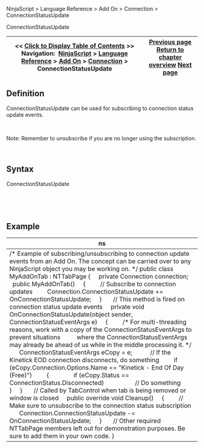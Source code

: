 ﻿


NinjaScript \> Language Reference \> Add On \> Connection \> ConnectionStatusUpdate






















ConnectionStatusUpdate







| \<\< [Click to Display Table of Contents](connectionstatusupdate.md) \>\> **Navigation:**     [NinjaScript](ninjascript-1.md) \> [Language Reference](language_reference_wip-1.md) \> [Add On](add_on-1.md) \> [Connection](connection_class-1.md) \> ConnectionStatusUpdate | [Previous page](connect-1.md) [Return to chapter overview](connection_class-1.md) [Next page](disconnect-1.md) |
| --- | --- |











## Definition


ConnectionStatusUpdate can be used for subscribing to connection status update events.


 


Note: Remember to unsubscribe if you are no longer using the subscription.


 


## Syntax


ConnectionStatusUpdate


 


 


## Example




| ns |
| --- |
| /\* Example of subscribing/unsubscribing to connection update events from an Add On. The concept can be carried over to any NinjaScript object you may be working on. \*/ public class MyAddOnTab : NTTabPage {      private Connection connection;      public MyAddOnTab()      {          // Subscribe to connection updates          Connection.ConnectionStatusUpdate \+\= OnConnectionStatusUpdate;      }        // This method is fired on connection status update events      private void OnConnectionStatusUpdate(object sender, ConnectionStatusEventArgs e)      {          /\* For multi\-threading reasons, work with a copy of the ConnectionStatusEventArgs to prevent situations           where the ConnectionStatusEventArgs may already be ahead of us while in the middle processing it. \*/          ConnectionStatusEventArgs eCopy \= e;            // If the Kinetick EOD connection disconnects, do something          if (eCopy.Connection.Options.Name \=\= "Kinetick \- End Of Day (Free)")          {                if (eCopy.Status \=\= ConnectionStatus.Disconnected)                    // Do something          }      }        // Called by TabControl when tab is being removed or window is closed      public override void Cleanup()      {          // Make sure to unsubscribe to the connection status subscription          Connection.ConnectionStatusUpdate \-\= OnConnectionStatusUpdate;      }        // Other required NTTabPage members left out for demonstration purposes. Be sure to add them in your own code. } |









